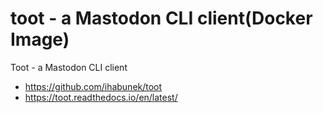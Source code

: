 # toot - a Mastodon CLI client(Docker Image)

Toot - a Mastodon CLI client

* https://github.com/ihabunek/toot
* https://toot.readthedocs.io/en/latest/


